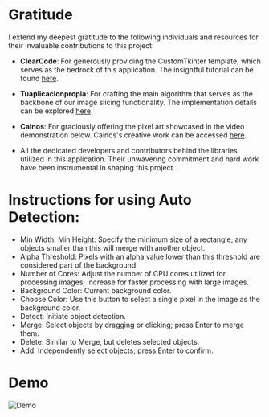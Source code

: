 # Gratitude

I extend my deepest gratitude to the following individuals and resources for their invaluable contributions to this project:

* **ClearCode**: For generously providing the CustomTkinter template, which serves as the bedrock of this application. The insightful tutorial can be found [here](https://www.youtube.com/watch?v=mop6g-c5HEY).

* **Tuaplicacionpropia**: For crafting the main algorithm that serves as the backbone of our image slicing functionality. The implementation details can be explored [here](https://gist.github.com/tuaplicacionpropia/f5bd6b0f69a11141767387eb789f5093).

* **Cainos**: For graciously offering the pixel art showcased in the video demonstration below. Cainos's creative work can be accessed [here](https://cainos.itch.io/pixel-art-top-down-basic).

* All the dedicated developers and contributors behind the libraries utilized in this application. Their unwavering commitment and hard work have been instrumental in shaping this project.

# Instructions for using Auto Detection:
- Min Width, Min Height: Specify the minimum size of a rectangle; any objects smaller than this will merge with another object.
- Alpha Threshold: Pixels with an alpha value lower than this threshold are considered part of the background.
- Number of Cores: Adjust the number of CPU cores utilized for processing images; increase for faster processing with large images.
- Background Color: Current background color.
- Choose Color: Use this button to select a single pixel in the image as the background color.
- Detect: Initiate object detection.
- Merge: Select objects by dragging or clicking; press Enter to merge them.
- Delete: Similar to Merge, but deletes selected objects.
- Add: Independently select objects; press Enter to confirm.

# Demo

![Demo](https://github.com/ttloi2404/Image-Slicer/assets/159598028/edfd12c6-fa09-44db-806f-ad233960c971)

